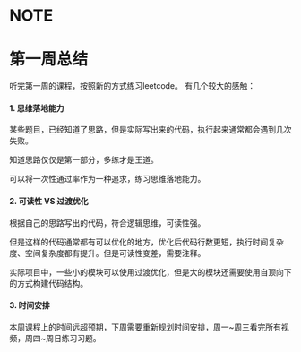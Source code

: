 # NOTE

# 第一周总结

听完第一周的课程，按照新的方式练习leetcode。
有几个较大的感触：

#### 1. 思维落地能力
某些题目，已经知道了思路，但是实际写出来的代码，执行起来通常都会遇到几次失败。

知道思路仅仅是第一部分，多练才是王道。

可以将一次性通过率作为一种追求，练习思维落地能力。

#### 2. 可读性 VS 过渡优化
根据自己的思路写出的代码，符合逻辑思维，可读性强。

但是这样的代码通常都有可以优化的地方，优化后代码行数更短，执行时间复杂度、空间复杂度都有提升。但是可读性变差，需要注释。

实际项目中，一些小的模块可以使用过渡优化，但是大的模块还需要使用自顶向下的方式构建代码结构。

#### 3. 时间安排
本周课程上的时间远超预期，下周需要重新规划时间安排，周一~周三看完所有视频，周四~周日练习习题。

